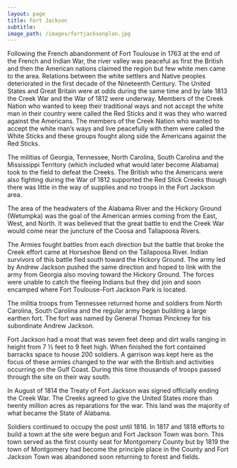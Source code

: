```yaml
---
layout: page
title: Fort Jackson
subtitle:
image_path: /images/fortjacksonplan.jpg
---
```

Following the French abandonment of Fort Toulouse in 1763 at the end of the French and Indian War, the river
valley was peaceful as first the British and then the American nations claimed the region but few white men
came to the area. Relations between the white settlers and Native peoples deteriorated in the first decade of the
Nineteenth Century. The United States and Great Britain were at odds during the same time and by late 1813
the Creek War and the War of 1812 were underway. Members of the Creek Nation who wanted to keep their
traditional ways and not accept the white man in their country were called the Red Sticks and it was they who
warred against the Americans. The members of the Creek Nation who wanted to accept the white man’s ways
and live peacefully with them were called the White Sticks and these groups fought along side the Americans
against the Red Sticks.

The militias of Georgia, Tennessee, North Carolina, South Carolina and the Mississippi Territory (which
included what would later become Alabama) took to the field to defeat the Creeks. The British who the
Americans were also fighting during the War of 1812 supported the Red Stick Creeks though there was little in
the way of supplies and no troops in the Fort Jackson area.

The area of the headwaters of the Alabama River and the Hickory Ground (Wetumpka) was the goal of the
American armies coming from the East, West, and North. It was believed that the great battle to end the Creek
War would come near the juncture of the Coosa and Tallapoosa Rivers.

The Armies fought battles from each direction but the battle that broke the Creek effort came at Horseshoe
Bend on the Tallapoosa River. Indian survivors of this battle fled south toward the Hickory Ground. The army
led by Andrew Jackson pushed the same direction and hoped to link with the army from Georgia also moving
toward the Hickory Ground. The forces were unable to catch the fleeing Indians but they did join and soon
encamped where Fort Toulouse-Fort Jackson Park is located.

The militia troops from Tennessee returned home and soldiers from North Carolina, South Carolina and the
regular army began building a large earthen fort. The fort was named by General Thomas Pinckney for his
subordinate Andrew Jackson.

Fort Jackson had a moat that was seven feet deep and dirt walls ranging in height from 7 ½ feet to 9 feet high.
When finished the fort contained barracks space to house 200 soldiers. A garrison was kept here as the focus of
these armies changed to the war with the British and activities occurring on the Gulf Coast. During this time
thousands of troops passed through the site on their way south.

In August of 1814 the Treaty of Fort Jackson was signed officially ending the Creek War. The Creeks agreed to
give the United States more than twenty million acres as reparations for the war. This land was the majority of
what became the State of Alabama.

Soldiers continued to occupy the post until 1816. In 1817 and 1818 efforts to build a town at the site were
begun and Fort Jackson Town was born. This town served as the first county seat for Montgomery County but
by 1819 the town of Montgomery had become the principle place in the County and Fort Jackson Town was
abandoned soon returning to forest and fields.
